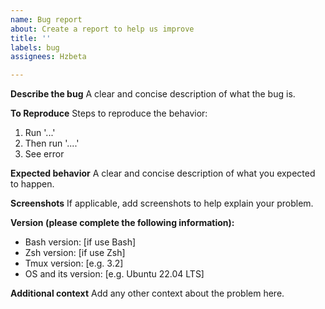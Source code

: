```yaml
---
name: Bug report
about: Create a report to help us improve
title: ''
labels: bug
assignees: Hzbeta

---
```


**Describe the bug**
A clear and concise description of what the bug is.

**To Reproduce**
Steps to reproduce the behavior:
1. Run '...'
2. Then run '....'
3. See error

**Expected behavior**
A clear and concise description of what you expected to happen.

**Screenshots**
If applicable, add screenshots to help explain your problem.

**Version (please complete the following information):**
 - Bash version: [if use Bash]
 - Zsh version: [if use Zsh]
 - Tmux version: [e.g. 3.2]
 - OS and its version: [e.g. Ubuntu 22.04 LTS]

**Additional context**
Add any other context about the problem here.
